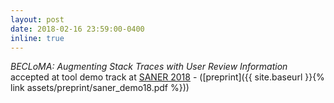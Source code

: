```yaml
---
layout: post
date: 2018-02-16 23:59:00-0400
inline: true
---
```


*BECLoMA: Augmenting Stack Traces with User Review Information* accepted at tool demo track at [SANER 2018](http://saner.unimol.it) - ([preprint]({{ site.baseurl }}{% link assets/preprint/saner_demo18.pdf %}))
